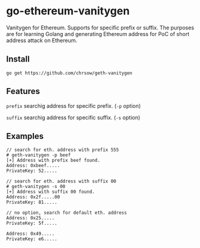 # go-ethereum-vanitygen
Vanitygen for Ethereum. Supports for specific prefix or suffix. 
The purposes are for learning Golang and generating Ethereum address for PoC of short address attack on Ethereum.

## Install
```
go get https://github.com/chrsow/geth-vanitygen
```

## Features
`prefix` searchig address for specific prefix. (`-p` option)

`suffix` searchig address for specific suffix. (`-s` option)

## Examples
```
// search for eth. address with prefix 555
# geth-vanitygen -p beef
[+] Address with prefix beef found.
Address: 0xbeef.....
PrivateKey: 52.....

// search for eth. address with suffix 00
# geth-vanitygen -s 00
[+] Address with suffix 00 found.
Address: 0x2f.....00
PrivateKey: 81.....

// no option, search for default eth. address
Address: 0x25.....
PrivateKey: 5f.....

Address: 0x49.....
PrivateKey: e6.....
```